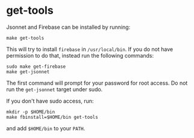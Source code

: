 # get-tools

Jsonnet and Firebase can be installed by running:

    make get-tools

This will try to install `firebase` in `/usr/local/bin`. If you do not
have permission to do that, instead run the following commands:

    sudo make get-firebase
    make get-jsonnet

The first command will prompt for your password for root access. Do not
run the `get-jsonnet` target under sudo.

If you don't have sudo access, run:

    mkdir -p $HOME/bin
    make fbinstall=$HOME/bin get-tools

and add `$HOME/bin` to your `PATH`.
